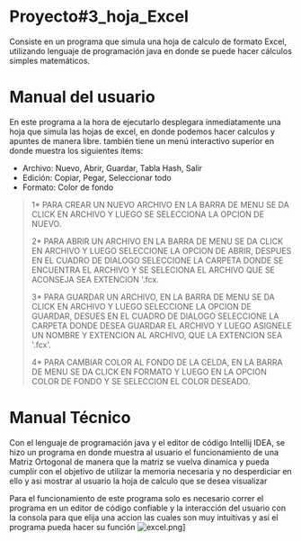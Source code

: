 # Proyecto#3_hoja_Excel
Consiste en un programa que simula una hoja de calculo de formato Excel, utilizando lenguaje de programación java en donde se puede hacer cálculos simples matemáticos.
# Manual del usuario 

En este programa a la hora de ejecutarlo desplegara inmediatamente una hoja que simula las hojas de excel, en donde podemos hacer calculos y apuntes de manera libre.
también tiene un menú interactivo superior en donde muestra los siguientes ítems:

- Archivo:  Nuevo, Abrir, Guardar, Tabla Hash, Salir
- Edición: Copiar, Pegar, Seleccionar todo
- Formato: Color de fondo
> 1* PARA CREAR UN NUEVO ARCHIVO EN LA BARRA DE MENU SE DA CLICK  EN  ARCHIVO Y LUEGO SE SELECCIONA LA OPCION DE NUEVO. 
> 
> 2* PARA ABRIR UN ARCHIVO EN LA BARRA DE MENU SE DA CLICK EN ARCHIVO  Y LUEGO SELECCIONE LA OPCION DE ABRIR, DESPUES EN EL CUADRO DE  DIALOGO SELECCIONE LA CARPETA DONDE SE ENCUENTRA EL ARCHIVO Y SE  SELECIONA EL ARCHIVO QUE SE ACONSEJA SEA EXTENCION '.fcx.
> 
> 3* PARA GUARDAR UN ARCHIVO, EN LA BARRA DE MENU SE DA CLICK EN ARCHIVO Y  LUEGO SELECCIONE LA OPCION DE GUARDAR, DESUES EN EL CUADRO DE DIALOGO SELECCIONE LA CARPETA DONDE DESEA GUARDAR EL ARCHIVO Y LUEGO ASIGNELE UN NOMBRE Y EXTENCION AL ARCHIVO, QUE LA EXTENCION SEA '.fcx'.
> 
> 4* PARA CAMBIAR COLOR AL FONDO DE LA CELDA, EN LA BARRA DE MENU SE DA CLICK EN FORMATO Y LUEGO EN LA OPCION COLOR DE FONDO Y SE SELECCION EL COLOR DESEADO.

# Manual Técnico
Con el lenguaje de programación java y el editor de código Intellij IDEA, se hizo un programa en donde muestra al usuario el funcionamiento de una Matriz Ortogonal de manera que la matriz se vuelva dinamica y pueda cumplir con el objetivo de utilizar la memoria necesaria y no desperdiciar en ello y asi mostrar al usuario la hoja de calculo que se desea visualizar

Para el funcionamiento de este programa solo es necesario correr el programa en un editor de código confiable y la interacción del usuario con la consola para que elija una accion las cuales son muy intuitivas y así el programa pueda hacer su función
![excel.png](https://i.postimg.cc/59Kr2M1r/excel.png)]
